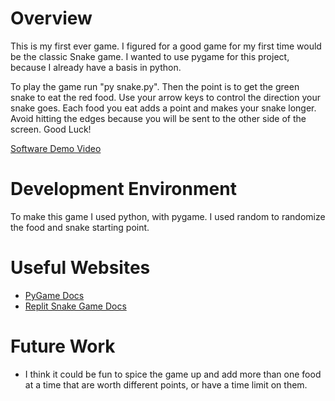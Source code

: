 # Overview

This is my first ever game. I figured for a good game for my first time would be the classic Snake game. I wanted to use pygame for this project, because I already have a basis in python.

To play the game run "py snake.py". Then the point is to get the green snake to eat the red food. Use your arrow keys to control the direction your snake goes. Each food you eat adds a point and makes your snake longer. Avoid hitting the edges because you will be sent to the other side of the screen. 
Good Luck!

[Software Demo Video](https://www.youtube.com/watch?v=_lhnDDEp51M&ab_channel=lisaCourtright)

# Development Environment

To make this game I used python, with pygame. I used random to randomize the food and snake starting point.

# Useful Websites

* [PyGame Docs](https://www.pygame.org/docs/)
* [Replit Snake Game Docs](https://docs.replit.com/tutorials/python/build-snake-with-pygame)

# Future Work

* I think it could be fun to spice the game up and add more than one food at a time that are worth different points, or have a time limit on them.